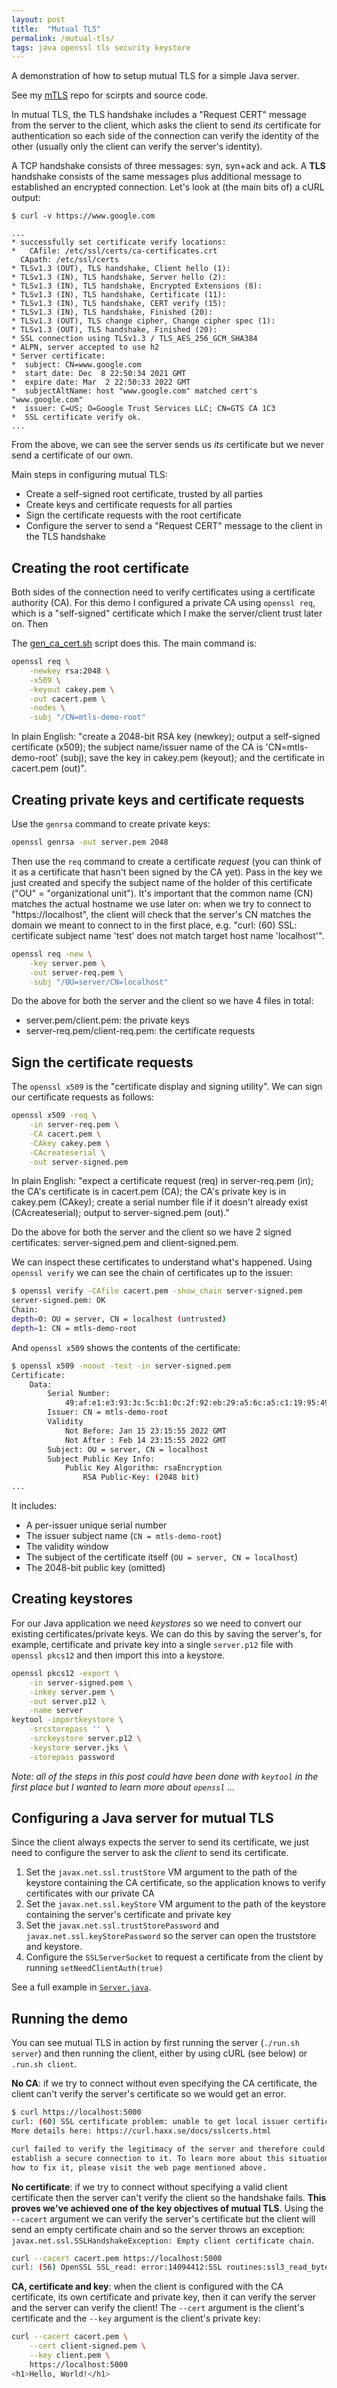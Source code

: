 ```yaml
---
layout: post
title:  "Mutual TLS"
permalink: /mutual-tls/
tags: java openssl tls security keystore
---
```


A demonstration of how to setup mutual TLS for a simple Java server.

<!--more-->

See my [mTLS](https://github.com/ToastNumber/mTLS) repo for scirpts and source code.

In mutual TLS, the TLS handshake includes a "Request CERT" message from the server to the client, which asks the client to send _its_ certificate for authentication so each side of the connection can verify the identity of the other (usually only the client can verify the server's identity).

A TCP handshake consists of three messages: syn, syn+ack and ack. A **TLS** handshake consists of the same messages plus additional message to established an encrypted connection. Let's look at (the main bits of) a cURL output:

```
$ curl -v https://www.google.com

...
* successfully set certificate verify locations:
*   CAfile: /etc/ssl/certs/ca-certificates.crt
  CApath: /etc/ssl/certs
* TLSv1.3 (OUT), TLS handshake, Client hello (1):
* TLSv1.3 (IN), TLS handshake, Server hello (2):
* TLSv1.3 (IN), TLS handshake, Encrypted Extensions (8):
* TLSv1.3 (IN), TLS handshake, Certificate (11):
* TLSv1.3 (IN), TLS handshake, CERT verify (15):
* TLSv1.3 (IN), TLS handshake, Finished (20):
* TLSv1.3 (OUT), TLS change cipher, Change cipher spec (1):
* TLSv1.3 (OUT), TLS handshake, Finished (20):
* SSL connection using TLSv1.3 / TLS_AES_256_GCM_SHA384
* ALPN, server accepted to use h2
* Server certificate:
*  subject: CN=www.google.com
*  start date: Dec  8 22:50:34 2021 GMT
*  expire date: Mar  2 22:50:33 2022 GMT
*  subjectAltName: host "www.google.com" matched cert's "www.google.com"
*  issuer: C=US; O=Google Trust Services LLC; CN=GTS CA 1C3
*  SSL certificate verify ok.
...
```

From the above, we can see the server sends us _its_ certificate but we never send a certificate of our own.

Main steps in configuring mutual TLS:

* Create a self-signed root certificate, trusted by all parties
* Create keys and certificate requests for all parties
* Sign the certificate requests with the root certificate
* Configure the server to send a "Request CERT" message to the client in the TLS handshake

## Creating the root certificate

Both sides of the connection need to verify certificates using a certificate authority (CA). For this demo I configured a private CA using `openssl req`, which is a "self-signed" certificate which I make the server/client trust later on. Then 

The [gen_ca_cert.sh](https://github.com/ToastNumber/mTLS/blob/master/security/gen_ca_cert.sh) script does this. The main command is:
```bash
openssl req \
    -newkey rsa:2048 \
    -x509 \
    -keyout cakey.pem \
    -out cacert.pem \
    -nodes \
    -subj "/CN=mtls-demo-root"
```

In plain English: "create a 2048-bit RSA key (newkey); output a self-signed certificate (x509); the subject name/issuer name of the CA is 'CN=mtls-demo-root' (subj); save the key in cakey.pem (keyout); and the certificate in cacert.pem (out)".

## Creating private keys and certificate requests

Use the `genrsa` command to create private keys:
```bash
openssl genrsa -out server.pem 2048
```

Then use the `req` command to create a certificate _request_ (you can think of it as a certificate that hasn't been signed by the CA yet). Pass in the key we just created and specify the subject name of the holder of this certificate ("OU" = "organizational unit"). It's important that the common name (CN) matches the actual hostname we use later on: when we try to connect to "https://localhost", the client will check that the server's CN matches the domain we meant to connect to in the first place, e.g. "curl: (60) SSL: certificate subject name 'test' does not match target host name 'localhost'".
```bash
openssl req -new \
	-key server.pem \
	-out server-req.pem \
	-subj "/OU=server/CN=localhost"
```

Do the above for both the server and the client so we have 4 files in total:
* server.pem/client.pem: the private keys
* server-req.pem/client-req.pem: the certificate requests


## Sign the certificate requests

The `openssl x509` is the "certificate display and signing utility". We can sign our certificate requests as follows:

```bash
openssl x509 -req \
	-in server-req.pem \
	-CA cacert.pem \
	-CAkey cakey.pem \
	-CAcreateserial \
	-out server-signed.pem
```

In plain English: "expect a certificate request (req) in server-req.pem (in); the CA's certificate is in cacert.pem (CA); the CA's private key is in cakey.pem (CAkey); create a serial number file if it doesn't already exist (CAcreateserial); output to server-signed.pem (out)."

Do the above for both the server and the client so we have 2 signed certificates: server-signed.pem and client-signed.pem.

We can inspect these certificates to understand what's happened. Using `openssl verify` we can see the chain of certificates up to the issuer:
```bash
$ openssl verify -CAfile cacert.pem -show_chain server-signed.pem
server-signed.pem: OK
Chain:
depth=0: OU = server, CN = localhost (untrusted)
depth=1: CN = mtls-demo-root
```

And `openssl x509` shows the contents of the certificate:
```bash
$ openssl x509 -noout -text -in server-signed.pem
Certificate:
    Data:
        Serial Number:
            49:af:e1:e3:93:3c:5c:b1:0c:2f:92:eb:29:a5:6c:a5:c1:19:95:49
        Issuer: CN = mtls-demo-root
        Validity
            Not Before: Jan 15 23:15:55 2022 GMT
            Not After : Feb 14 23:15:55 2022 GMT
        Subject: OU = server, CN = localhost
        Subject Public Key Info:
            Public Key Algorithm: rsaEncryption
                RSA Public-Key: (2048 bit)
...
```

It includes:
* A per-issuer unique serial number
* The issuer subject name (`CN = mtls-demo-root`)
* The validity window
* The subject of the certificate itself (`OU = server, CN = localhost`)
* The 2048-bit public key (omitted)

## Creating keystores

For our Java application we need _keystores_ so we need to convert our existing certificates/private keys. We can do this by saving the server's, for example, certificate and private key into a single `server.p12` file with `openssl pkcs12` and then import this into a keystore.

```bash
openssl pkcs12 -export \
    -in server-signed.pem \
    -inkey server.pem \
    -out server.p12 \
    -name server
keytool -importkeystore \
    -srcstorepass '' \
    -srckeystore server.p12 \
    -keystore server.jks \
    -storepass password
```

_Note: all of the steps in this post could have been done with `keytool` in the first place but I wanted to learn more about `openssl` ..._

## Configuring a Java server for mutual TLS

Since the client always expects the server to send its certificate, we just need to configure the server to ask the _client_ to send its certificate.

1. Set the `javax.net.ssl.trustStore` VM argument to the path of the keystore containing the CA certificate, so the application knows to verify certificates with our private CA
2. Set the `javax.net.ssl.keyStore` VM argument to the path of the keystore containing the server's certificate and private key 
3. Set the `javax.net.ssl.trustStorePassword` and `javax.net.ssl.keyStorePassword` so the server can open the truststore and keystore.
4. Configure the `SSLServerSocket` to request a certificate from the client by running `setNeedClientAuth(true)`

See a full example in [`Server.java`](https://github.com/ToastNumber/mTLS/blob/master/java/Server.java).

## Running the demo

You can see mutual TLS in action by first running the server (`./run.sh server`) and then running the client, either by using cURL (see below) or `.run.sh client`.

**No CA**: if we try to connect without even specifying the CA certificate, the client can't verify the server's certificate so we would get an error.
```bash
$ curl https://localhost:5000
curl: (60) SSL certificate problem: unable to get local issuer certificate
More details here: https://curl.haxx.se/docs/sslcerts.html

curl failed to verify the legitimacy of the server and therefore could not
establish a secure connection to it. To learn more about this situation and
how to fix it, please visit the web page mentioned above.
```

**No certificate**: if we try to connect without specifying a valid client certificate then the server can't verify the client so the handshake fails. **This proves we've achieved one of the key objectives of mutual TLS**. Using the `--cacert` argument we can verify the server's certificate but the client will send an empty certificate chain and so the server throws an exception: `javax.net.ssl.SSLHandshakeException: Empty client certificate chain`.
```bash
curl --cacert cacert.pem https://localhost:5000
curl: (56) OpenSSL SSL_read: error:14094412:SSL routines:ssl3_read_bytes:sslv3 alert bad certificate, errno 0
```

**CA, certificate and key**: when the client is configured with the CA certificate, its own certificate and private key, then it can verify the server and the server can verify the client!  The `--cert` argument is the client's certificate and the  `--key` argument is the client's private key:

```bash
curl --cacert cacert.pem \
    --cert client-signed.pem \
    --key client.pem \
    https://localhost:5000
<h1>Hello, World!</h1>
```


